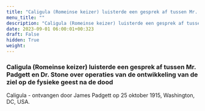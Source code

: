 ```yaml
---
title: "Caligula (Romeinse keizer) luisterde een gesprek af tussen Mr. Padgett en Dr. Stone over operaties van de ontwikkeling van de ziel op de fysieke geest na de dood"
menu_title: ""
description: "Caligula (Romeinse keizer) luisterde een gesprek af tussen Mr. Padgett en Dr. Stone over operaties van de ontwikkeling van de ziel op de fysieke geest na de dood"
date: 2023-09-01 06:00:01+00:323
draft: False
hidden: True
weight:
---
```

### Caligula (Romeinse keizer) luisterde een gesprek af tussen Mr. Padgett en Dr. Stone over operaties van de ontwikkeling van de ziel op de fysieke geest na de dood

Caligula - ontvangen door James Padgett op 25 oktober 1915, Washington, DC, USA.
